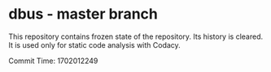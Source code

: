 # dbus - master branch

This repository contains frozen state of the repository.
Its history is cleared. It is used only for static code
analysis with Codacy.

Commit Time: 1702012249